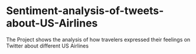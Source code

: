 # Sentiment-analysis-of-tweets-about-US-Airlines
The Project shows the analysis of how travelers expressed their feelings on Twitter about different US Airlines
